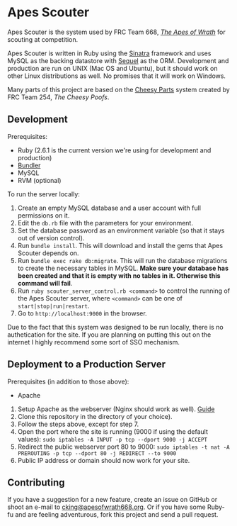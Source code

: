 # Apes Scouter 

Apes Scouter is the system used by FRC Team 668, [*The Apes of Wrath*](http://apesofwrath668.org/) for scouting at competition. 

Apes Scouter is written in Ruby using the [Sinatra](http://sinatrarb.com) framework and uses MySQL as the
backing datastore with [Sequel](http://sequel.jeremyevans.net/) as the ORM. Development and production are run on 
UNIX (Mac OS and Ubuntu), but it should work on other Linux distributions as well. No promises that it will work on Windows.

Many parts of this project are based on the [Cheesy Parts](https://github.com/Team254/cheesy-parts) system created by FRC Team 254, *The Cheesy Poofs*.

## Development

Prerequisites:

* Ruby (2.6.1 is the current version we're using for development and production)
* [Bundler](http://gembundler.com)
* MySQL
* RVM (optional)

To run the server locally:

1. Create an empty MySQL database and a user account with full permissions on it.
1. Edit the `db.rb` file with the parameters for your environment.
1. Set the database password as an environment variable (so that it stays out of version control).
1. Run `bundle install`. This will download and install the gems that Apes Scouter depends on.
1. Run `bundle exec rake db:migrate`. This will run the database migrations to create the necessary tables in
MySQL. **Make sure your database has been created and that it is empty with no tables in it. Otherwise this command will fail**.
1. Run `ruby scouter_server_control.rb <command>` to control the running of the Apes Scouter server, where `<command>` can be one of `start|stop|run|restart`.
1. Go to `http://localhost:9000` in the browser.

Due to the fact that this system was designed to be run locally, there is no authetication for the site. If you are planning on putting this out on the internet I highly recommend some sort of SSO mechanism.

## Deployment to a Production Server

Prerequisites (in addition to those above):

* Apache

1. Setup Apache as the webserver (Nginx should work as well). [Guide](https://www.digitalocean.com/community/tutorials/how-to-install-the-apache-web-server-on-debian-9)
1. Clone this repository in the directory of your choice).
1. Follow the steps above, except for step 7.
1. Open the port where the site is running (9000 if using the default values): `sudo iptables -A INPUT -p tcp --dport 9000 -j ACCEPT`
1. Redirect the public webserver port 80 to 9000: `sudo iptables -t nat -A PREROUTING -p tcp --dport 80 -j REDIRECT --to 9000`
1. Public IP address or domain should now work for your site.

## Contributing

If you have a suggestion for a new feature, create an issue on GitHub or shoot an e-mail to
[cking@apesofwrath668.org](mailto:cking@apesofwrath668.org). Or if you have some Ruby-fu and are feeling adventurous,
fork this project and send a pull request.

